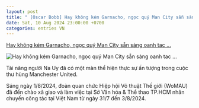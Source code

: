 ```yaml
---
layout: post
title: " [Oscar Bobb] Hay không kém Garnacho, ngọc quý Man City sẵn sàng oanh tac ..."
date: Sat, 10 Aug 2024 23:00:00 +0700
categories: entries VN
---
```

[Hay không kém Garnacho, ngọc quý Man City sẵn sàng oanh tac ...](https://www.tinthethao.com.vn/oscar-bobb-d773950.html)

![Hay không kém Garnacho, ngọc quý Man City sẵn sàng oanh tac ...](https://www.tinthethao.com.vn/favicon.ico)

Tài năng người Na Uy đã có một màn thể hiện thực sự ấn tượng trong cuộc thư hùng Manchester United.

Sáng ngày 1/8/2024, đoàn quan chức Hiệp hội Võ thuật Thế giới (WoMAU) đã đến chào xã giao và làm việc tại Sở Văn hóa & Thể thao TP.HCM nhân chuyến công tác tại Việt Nam từ ngày 31/7 đến 3/8/2024.

